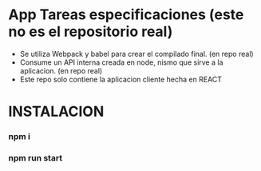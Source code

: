 # App Tareas especificaciones (este no es el repositorio real)
- Se utiliza Webpack y babel para crear el compilado final. (en repo real)
- Consume un API interna creada en node, nismo que sirve a la aplicacion. (en repo real)
- Este repo solo contiene la aplicacion cliente hecha en REACT


# INSTALACION
### npm i
### npm run start
